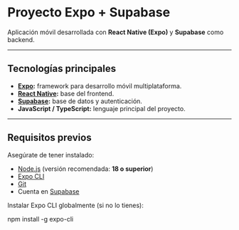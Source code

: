 # Proyecto Expo + Supabase

Aplicación móvil desarrollada con **React Native (Expo)** y **Supabase** como backend.

---

## Tecnologías principales

- **[Expo](https://expo.dev/):** framework para desarrollo móvil multiplataforma.
- **[React Native](https://reactnative.dev/):** base del frontend.
- **[Supabase](https://supabase.io/):** base de datos y autenticación.
- **JavaScript / TypeScript:** lenguaje principal del proyecto.

---

## Requisitos previos

Asegúrate de tener instalado:

- [Node.js](https://nodejs.org/) (versión recomendada: **18 o superior**)
- [Expo CLI](https://docs.expo.dev/get-started/installation/)
- [Git](https://git-scm.com/)
- Cuenta en [Supabase](https://supabase.io/)

Instalar Expo CLI globalmente (si no lo tienes):

npm install -g expo-cli
